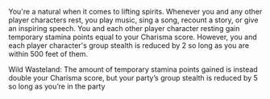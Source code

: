 You're a natural when it comes to lifting spirits. Whenever you and any other player characters rest, you play music, sing a song, recount a story, or give an inspiring speech. You and each other player character resting gain temporary stamina points equal to your Charisma score. However, you and each player character's group stealth is reduced by 2 so long as you are within 500 feet of them. 

Wild Wasteland: The amount of temporary stamina points gained is instead double your Charisma score, but your party’s group stealth is reduced by 5 so long as you’re in the party